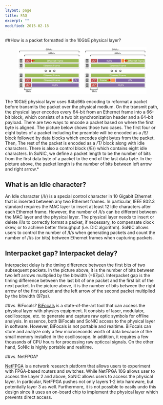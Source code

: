 ```yaml
---
layout: page
title: FAQ
excerpt: ""
modified: 2015-02-18
---
```


##How is a packet formatted in the 10GbE physical layer?
<figure>
    <img src="/images/packet_format_10GbE.jpg"></img>
</figure>
The 10GbE physical layer uses 64b/66b encoding to reformat a packet before transmits the packet over the physical medium. On the transmit path, the physical layer encodes every 64-bit from an Ethernet frame into a 66-bit block, which consists of a two bit synchronization header and a 64-bit payload. There are two ways to encode a packet based on where the first byte is aligned. The picture below shows those two cases. The first four or eight bytes of a packet including the preamble will be encoded as a /S/ block followed by data blocks which encodes eight bytes from the packet. Then, The rest of the packet is encoded as a /T/ block along with idle characters. There is also a control block (/E/) which contains eight idle characters. In SoNIC, we define a packet length to be the number of bits from the first data byte of a packet to the end of the last data byte. In the picture above, the packet length is the number of bits between left arrow and right arrow.*


## What is an Idle character?
An Idle character (/I/) is a special control character in 10 Gigabit Ethernet that is inserted between any two Ethernet frames. In particular, IEEE 802.3 standard requires the MAC layer to insert at least 12 Idle characters after each Ethernet frame. However, the number of /I/s can be different between the MAC layer and the physical layer. The physical layer needs to insert or delete /I/s to correctly format a packet, if necessary, to compensate clock skew, or to achieve better throughput (i.e. DIC algorithm). SoNIC allows users to control the number of /I/s when generating packets and count the number of /I/s (or bits) between Ethernet frames when capturing packets.

## Interpacket gap? Interpacket delay?

Interpacket delay is the timing difference between the first bits of two subsequent packets. In the picture above, it is the number of bits between two left arrows multiplied by the bitwidth (=97ps). Interpacket gap is the timing difference between the last bit of one packet and the first bit of the next packet. In the picture above, it is the number of bits between the right arrow of the first packet and the left arrow of the second packet multiplied by the bitwidth (97ps).

##vs. BiFocals?
[BiFocals](http://bifocals.cs.cornell.edu) is a state-of-the-art tool that can access the physical layer with physics equipment. It consists of laser, modulator, oscilloscope, etc. to generate and capture raw optic symbols for offline analysis. In essence, both BiFocals and SoNIC access to the physical layer in software. However, BiFocals is not portable and realtime. BiFocals can store and analyze only a few microseconds worth of data because of the small memory installed in the oscilloscope. In addition, it requires a few thousands of CPU hours for processing raw opticcal signals. On the other hand, SoNIc is highly portable and realtime.

##vs. NetFPGA?

[NetFPGA](http://netfpga.org) is a network research platform that allows users to experiment with FPGA-based routers and switches. While NetFPGA 10G allows user to access the Layer 2 and above, SoNIC allows users to access the physical layer. In particular, NetFPGA pushes not only layers 1-2 into hardware, but potentially layer 3 as well. Furthermore, it is not possible to easily undo this design since it uses an on-board chip to implement the physical layer which prevents direct access.
